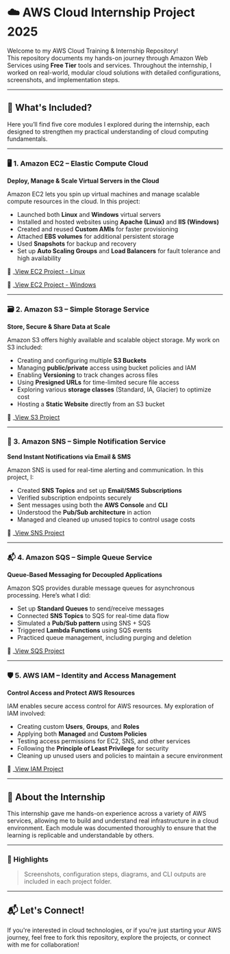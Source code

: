 # ☁️ AWS Cloud Internship Project 2025

Welcome to my AWS Cloud Training & Internship Repository!  
This repository documents my hands-on journey through Amazon Web Services using **Free Tier** tools and services. Throughout the internship, I worked on real-world, modular cloud solutions with detailed configurations, screenshots, and implementation steps.

---

## 🚀 What's Included?

Here you’ll find five core modules I explored during the internship, each designed to strengthen my practical understanding of cloud computing fundamentals.

---

### 🖥️ 1. Amazon EC2 – Elastic Compute Cloud  
**Deploy, Manage & Scale Virtual Servers in the Cloud**

Amazon EC2 lets you spin up virtual machines and manage scalable compute resources in the cloud. In this project:

- Launched both **Linux** and **Windows** virtual servers
- Installed and hosted websites using **Apache (Linux)** and **IIS (Windows)**
- Created and reused **Custom AMIs** for faster provisioning
- Attached **EBS volumes** for additional persistent storage
- Used **Snapshots** for backup and recovery
- Set up **Auto Scaling Groups** and **Load Balancers** for fault tolerance and high availability

🔗 _[View EC2 Project - Linux](./AWS%20EC2%20Linux-Sachin(CSE-niit)097.pdf)

🔗 _[View EC2 Project - Windows](./AWS%20EC2%20Microsoft-Sachin(CSE-niit)097.pdf)

---

### 🗃️ 2. Amazon S3 – Simple Storage Service  
**Store, Secure & Share Data at Scale**

Amazon S3 offers highly available and scalable object storage. My work on S3 included:

- Creating and configuring multiple **S3 Buckets**
- Managing **public/private** access using bucket policies and IAM
- Enabling **Versioning** to track changes across files
- Using **Presigned URLs** for time-limited secure file access
- Exploring various **storage classes** (Standard, IA, Glacier) to optimize cost
- Hosting a **Static Website** directly from an S3 bucket
 
🔗 _[View S3 Project](./S3(Simple%20Storage%20Service)-Sachin(CSE-NIIT)097.pdf)

---

### 📢 3. Amazon SNS – Simple Notification Service  
**Send Instant Notifications via Email & SMS**

Amazon SNS is used for real-time alerting and communication. In this project, I:

- Created **SNS Topics** and set up **Email/SMS Subscriptions**
- Verified subscription endpoints securely
- Sent messages using both the **AWS Console** and **CLI**
- Understood the **Pub/Sub architecture** in action
- Managed and cleaned up unused topics to control usage costs
 
🔗 _[View SNS Project](./Simple%20Notification%20Service-Sachin(CSE-NIIT)097.pdf)

---

### 📬 4. Amazon SQS – Simple Queue Service  
**Queue-Based Messaging for Decoupled Applications**

Amazon SQS provides durable message queues for asynchronous processing. Here’s what I did:

- Set up **Standard Queues** to send/receive messages
- Connected **SNS Topics** to SQS for real-time data flow
- Simulated a **Pub/Sub pattern** using SNS + SQS
- Triggered **Lambda Functions** using SQS events
- Practiced queue management, including purging and deletion
  
🔗 _[View SQS Project](./Simple%20Queue%20Service-%20Sachin(CSE-NIIT)097.pdf)

---

### 🛡️ 5. AWS IAM – Identity and Access Management  
**Control Access and Protect AWS Resources**

IAM enables secure access control for AWS resources. My exploration of IAM involved:

- Creating custom **Users**, **Groups**, and **Roles**
- Applying both **Managed** and **Custom Policies**
- Testing access permissions for EC2, SNS, and other services
- Following the **Principle of Least Privilege** for security
- Cleaning up unused users and policies to maintain a secure environment

🔗 _[View IAM Project](./Identity%20and%20Access%20Management%20-Sachin(CSE-NIIT)097.pdf)

---

## 📂 About the Internship

This internship gave me hands-on experience across a variety of AWS services, allowing me to build and understand real infrastructure in a cloud environment. Each module was documented thoroughly to ensure that the learning is replicable and understandable by others.

---

### 📸 Highlights

> Screenshots, configuration steps, diagrams, and CLI outputs are included in each project folder.

---

## 📬 Let's Connect!

If you're interested in cloud technologies, or if you're just starting your AWS journey, feel free to fork this repository, explore the projects, or connect with me for collaboration!
